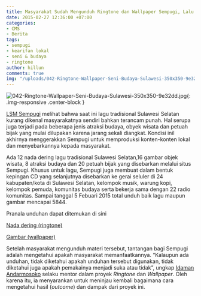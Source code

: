 ```yaml
---
title: Masyarakat Sudah Mengunduh Ringtone dan Wallpaper Sempugi, Lalu Apa?
date: 2015-02-27 12:36:00 +07:00
categories:
- CMS
- Berita
tags:
- sempugi
- kearifan lokal
- seni & budaya
- ringtone
author: hillun
comments: true
img: "/uploads/042-Ringtone-Wallpaper-Seni-Budaya-Sulawesi-350x350-9e32dd.jpg"
---
```


![042-Ringtone-Wallpaper-Seni-Budaya-Sulawesi-350x350-9e32dd.jpg](/uploads/042-Ringtone-Wallpaper-Seni-Budaya-Sulawesi-350x350-9e32dd.jpg){: .img-responsive .center-block }

[LSM Sempugi](http://sempugi.org/) melihat bahwa saat ini lagu tradisional Sulawesi Selatan kurang dikenal masyarakatnya sendiri bahkan terancam punah. Hal serupa juga terjadi pada beberapa jenis atraksi budaya, obyek wisata dan petuah bijak yang mulai dilupakan karena jarang sekali diangkat. Kondisi inil akhirnya menggerakkan Sempugi untuk memproduksi konten-konten lokal dan menyebarkannya kepada masyarakat.

Ada 12 nada dering lagu tradisional Sulawesi Selatan,16 gambar objek wisata, 8 atraksi budaya dan 20 petuah bijak yang disebarkan melalui situs Sempugi. Khusus untuk lagu, Sempugi juga membuat dalam bentuk kepingan CD yang selanjutnya disebarkan ke gerai seluler di 24 kabupaten/kota di Sulawesi Selatan, kelompok musik, warung kopi, kelompok pemuda, komunitas budaya serta bekerja sama dengan 22 radio komunitas. Sampai tanggal 5 Febuari 2015 total unduh baik lagu maupun gambar mencapai 5844.

Pranala unduhan dapat ditemukan di sini

[Nada dering (ringtone)](http://sempugi.org/kanal/lagu-nada-dering/)

[Gambar (wallpaper)](http://sempugi.org/kanal/wall-paper-photo/)

Setelah masyarakat mengunduh materi tersebut, tantangan bagi Sempugi adalah mengetahui apakah masyarakat memanfaatkannya. “Kalaupun ada unduhan, tidak diketahui apakah unduhan tersebut digunakan, tidak diketahui juga apakah pemakainya menjadi suka atau tidak”, ungkap [Idaman Andarmosoko](http://ciptamedia.org/team/idaman-andarmosoko/) selaku mentor dalam proyek *Ringtone* dan *Wallpaper*. Oleh karena itu, ia menyarankan untuk meninjau kembali bagaimana cara mengetahui hasil (*outcome*) dan dampak dari proyek ini.
